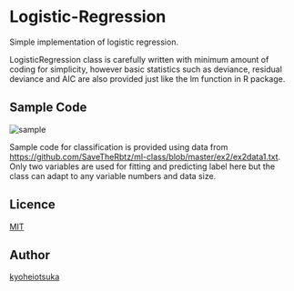 # Logistic-Regression

Simple implementation of logistic regression.

LogisticRegression class is carefully written with minimum amount of coding for simplicity, however basic statistics such as deviance, residual deviance and AIC are also provided just like the lm function in R package.

## Sample Code
![sample](https://raw.github.com/kyoheiotsuka/logisticRegression/master/result.jpg)

Sample code for classification is provided using data from https://github.com/SaveTheRbtz/ml-class/blob/master/ex2/ex2data1.txt.
Only two variables are used for fitting and predicting label here but the class can adapt to any variable numbers and data size.

## Licence
[MIT](https://github.com/kyoheiotsuka/logisticRegression/blob/master/LICENSE)
## Author
[kyoheiotsuka](https://github.com/kyoheiotsuka)
